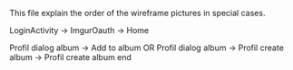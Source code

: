 This file explain the order of the wireframe pictures in special cases.

LoginActivity -> ImgurOauth -> Home

Profil dialog album -> Add to album
OR
Profil dialog album -> Profil create album -> Profil create album end

